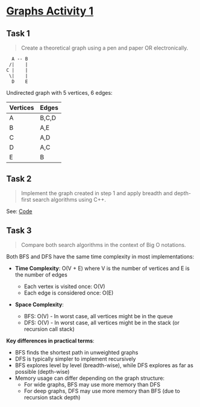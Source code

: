 # [Graphs Activity 1](https://github.com/d-khan/dslabs/blob/8214da88d1009266cf3a6d4fc51cf19eac19160a/graphs/Activity1.md)

## Task 1

> Create a theoretical graph using a pen and paper OR electronically.

```txt
  A -- B
 /|    |
C |    |
 \|    |
  D    E
```

Undirected graph with 5 vertices, 6 edges:

| Vertices | Edges |
| -------- | ----- |
| A        | B,C,D |
| B        | A,E   |
| C        | A,D   |
| D        | A,C   |
| E        | B     |

## Task 2

> Implement the graph created in step 1 and apply breadth and depth-first search
> algorithms using C++.

See: [Code](./graphs.cpp)

## Task 3

> Compare both search algorithms in the context of Big O notations.

Both BFS and DFS have the same time complexity in most implementations:

- **Time Complexity**: O(V + E) where V is the number of vertices and E is the
  number of edges

  - Each vertex is visited once: O(V)
  - Each edge is considered once: O(E)

- **Space Complexity**:
  - BFS: O(V) - In worst case, all vertices might be in the queue
  - DFS: O(V) - In worst case, all vertices might be in the stack (or recursion
    call stack)

**Key differences in practical terms**:

- BFS finds the shortest path in unweighted graphs
- DFS is typically simpler to implement recursively
- BFS explores level by level (breadth-wise), while DFS explores as far as
  possible (depth-wise)
- Memory usage can differ depending on the graph structure:
  - For wide graphs, BFS may use more memory than DFS
  - For deep graphs, DFS may use more memory than BFS (due to recursion stack
    depth)
